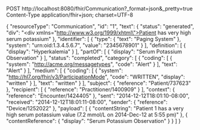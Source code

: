 POST http://localhost:8080/fhir/Communication?_format=json&_pretty=true
Content-Type application/fhir+json; charset=UTF-8

{
  "resourceType": "Communication",
  "id": "1",
  "text": {
    "status": "generated",
    "div": "<div xmlns=\"http://www.w3.org/1999/xhtml\">Patient has very high serum potassium</div>"
  },
  "identifier": [
    {
      "type": {
        "text": "Paging System"
      },
      "system": "urn:oid:1.3.4.5.6.7",
      "value": "2345678901"
    }
  ],
  "definition": [
    {
      "display": "Hyperkalemia"
    }
  ],
  "partOf": [
    {
      "display": "Serum Potassium Observation"
    }
  ],
  "status": "completed",
  "category": [
    {
      "coding": [
        {
          "system": "http://acme.org/messagetypes",
          "code": "Alert"
        }
      ],
      "text": "Alert"
    }
  ],
  "medium": [
    {
      "coding": [
        {
          "system": "http://hl7.org/fhir/v3/ParticipationMode",
          "code": "WRITTEN",
          "display": "written"
        }
      ],
      "text": "written"
    }
  ],
  "subject": {
    "reference": "Patient/737623"
  },
  "recipient": [
    {
      "reference": "Practitioner/1400909"
    }
  ],
  "context": {
    "reference": "Encounter/1424405"
  },
  "sent": "2014-12-12T18:01:10-08:00",
  "received": "2014-12-12T18:01:11-08:00",
  "sender": {
    "reference": "Device/1252022"
  },
  "payload": [
    {
      "contentString": "Patient 1 has a very high serum potassium value (7.2 mmol/L on 2014-Dec-12 at 5:55 pm)"
    },
    {
      "contentReference": {
        "display": "Serum Potassium Observation"
      }
    }
  ]
}
